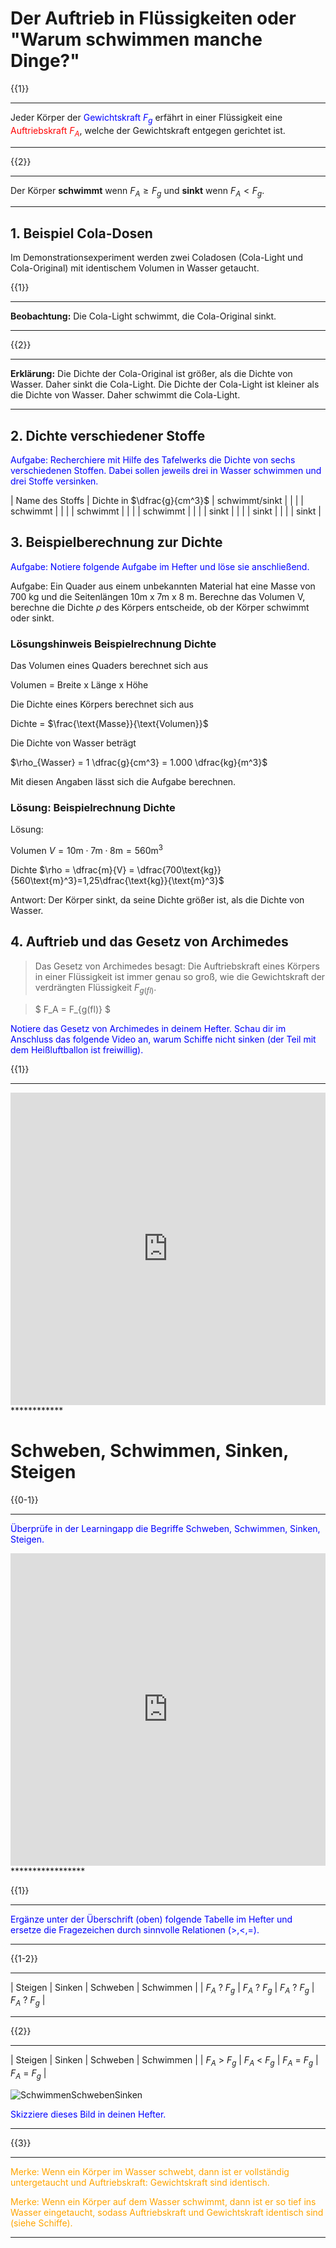 <!--
author: Christian Golnik

language: de

link: https://gist.githubusercontent.com/andre-dietrich/3c69f68b2c4d80c8c6eb177229ae1ae8/raw/31cde15c4a7f3c2eda7d5ebdea440205f366acad/hideCircle.css

narrator: Ukrainian Female
-->


# Der Auftrieb in Flüssigkeiten oder "Warum schwimmen manche Dinge?"


{{1}}
**********************
Jeder Körper der <span style="color:blue">Gewichtskraft $F_g$</span> erfährt in einer Flüssigkeit eine <span style="color:red">Auftriebskraft $F_A$</span>, welche der Gewichtskraft entgegen gerichtet ist.
**********************

{{2}}
**********************
Der Körper
__schwimmt__ wenn $F_A \geq F_g$ und __sinkt__ wenn $F_A < F_g$.
**********************

## 1. Beispiel Cola-Dosen

Im Demonstrationsexperiment werden zwei Coladosen (Cola-Light und Cola-Original) mit identischem Volumen in Wasser getaucht.

{{1}}
************
__Beobachtung:__ Die Cola-Light schwimmt, die Cola-Original sinkt.
************

{{2}}
************
__Erklärung:__ Die Dichte der Cola-Original ist größer, als die Dichte von Wasser. Daher sinkt die Cola-Light. Die Dichte der Cola-Light ist kleiner als die Dichte von Wasser. Daher schwimmt die Cola-Light.
************

## 2. Dichte verschiedener Stoffe

<span style="color:blue">Aufgabe: Recherchiere mit Hilfe des Tafelwerks die Dichte von sechs verschiedenen Stoffen. Dabei sollen jeweils drei in Wasser schwimmen und drei Stoffe versinken.</span>

| Name des Stoffs |  Dichte in $\dfrac{g}{cm^3}$ | schwimmt/sinkt | 
| | | schwimmt |
| | | schwimmt |
| | | schwimmt |
| | | sinkt |
| | | sinkt |
| | | sinkt |


## 3. Beispielberechnung zur Dichte

<span style="color:blue">Aufgabe: Notiere folgende Aufgabe im Hefter und löse sie anschließend.</span>

Aufgabe: Ein Quader aus einem unbekannten Material hat eine Masse von 700 kg und die Seitenlängen 10m x 7m x 8 m. Berechne das Volumen V, berechne die Dichte $\rho$ des Körpers entscheide, ob der Körper schwimmt oder sinkt.

### Lösungshinweis Beispielrechnung Dichte

Das Volumen eines Quaders berechnet sich aus

Volumen = Breite x Länge x Höhe

Die Dichte eines Körpers berechnet sich aus

Dichte = $\frac{\text{Masse}}{\text{Volumen}}$

Die Dichte von Wasser beträgt

$\rho_{Wasser} = 1 \dfrac{g}{cm^3} = 1.000 \dfrac{kg}{m^3}$

Mit diesen Angaben lässt sich die Aufgabe berechnen.

### Lösung: Beispielrechnung Dichte

Lösung: 

Volumen $V = 10\text{m}\cdot 7\text{m} \cdot 8\text{m} = 560\text{m}^3$

Dichte $\rho = \dfrac{m}{V} = \dfrac{700\text{kg}}{560\text{m}^3}=1,25\dfrac{\text{kg}}{\text{m}^3}$

Antwort: Der Körper sinkt, da seine Dichte größer ist, als die Dichte von Wasser.

## 4. Auftrieb und das Gesetz von Archimedes

> Das Gesetz von Archimedes besagt: Die Auftriebskraft eines Körpers in einer Flüssigkeit ist immer genau so groß, wie die Gewichtskraft der verdrängten Flüssigkeit $F_{g(fl)}$.

> $ F_A = F_{g(fl)} $

<span style="color:blue">Notiere das Gesetz von Archimedes in deinem Hefter. Schau dir im Anschluss das folgende Video an, warum Schiffe nicht sinken (der Teil mit dem Heißluftballon ist freiwillig).</span>

{{1}}
************
<iframe src="https://learningapps.org/watch?app=2627563" style="border:0px;width:100%;height:500px" allowfullscreen="true" webkitallowfullscreen="true" mozallowfullscreen="true"></iframe>
************

# Schweben, Schwimmen, Sinken, Steigen

{{0-1}}
*****************
<span style="color:blue">Überprüfe in der Learningapp die Begriffe Schweben, Schwimmen, Sinken, Steigen.</span>

<iframe src="https://learningapps.org/watch?app=16765538" style="border:0px;width:100%;height:500px" allowfullscreen="true" webkitallowfullscreen="true" mozallowfullscreen="true"></iframe>
*****************

{{1}}
*****************
<span style="color:blue">Ergänze unter der Überschrift (oben) folgende Tabelle im Hefter und ersetze die Fragezeichen durch sinnvolle Relationen (>,<,=).</span>
*****************

{{1-2}}
*****************
| Steigen | Sinken | Schweben | Schwimmen |
| $F_A$ ? $F_g$ | $F_A$ ? $F_g$ | $F_A$ ? $F_g$ | $F_A$ ? $F_g$ |
*****************

{{2}}
*****************
| Steigen | Sinken | Schweben | Schwimmen |
| $F_A$ > $F_g$ | $F_A$ < $F_g$ | $F_A$ = $F_g$ | $F_A$ = $F_g$ |

![SchwimmenSchwebenSinken](https://diversewolken.ddns.net/nextcloud/index.php/s/M2ji9tHNR2YKmmE/download)

<span style="color:blue">Skizziere dieses Bild in deinen Hefter.</span>
*****************

{{3}}
*****************
<span style="color:orange">Merke: Wenn ein Körper im Wasser schwebt, dann ist er vollständig untergetaucht und Auftriebskraft: Gewichtskraft sind identisch.</span> 

<span style="color:orange">Merke: Wenn ein Körper auf dem Wasser schwimmt, dann ist er so tief ins Wasser eingetaucht, sodass Auftriebskraft und Gewichtskraft identisch sind (siehe Schiffe).</span> 
*****************

